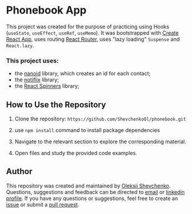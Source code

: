 # Phonebook App
This project was created for the purpose of practicing using Hooks (```useState```, ```useEffect```, ```useRef```, ```useMemo```). It was bootstrapped with [Create React App](https://github.com/facebook/create-react-app), uses routing [React Router](https://reactrouter.com/en/main), uses "lazy loading"
```Suspense``` and ```React.lazy```.

### This project uses:
* the [nanoid](https://www.npmjs.com/package/nanoid) library, which creates an id for each contact;
* the [notiflix](https://notiflix.github.io/notify) library;
* the [React Spinners](https://mhnpd.github.io/react-loader-spinner/) library;

## How to Use the Repository

1. Clone the repository: `https://github.com/ShevchenkoOl/phonebook.git`

2. use ```npm install``` command to install package dependencies

3. Navigate to the relevant section to explore the corresponding material.

4. Open files and study the provided code examples.

## Author
This repository was created and maintained by [Oleksii Shevchenko](https://shevchenkool.github.io/portfolio/). Questions, suggestions and feedback can be directed to [email](uzlabini@gmail.com) or [linkedin profile](linkedin.com/in/oleksii-shevchenko-535ab61b8).
If you have any questions or suggestions, feel free to create an [issue](https://github.com/ShevchenkoOl/phonebook/issues) or submit a [pull request](https://github.com/ShevchenkoOl/phonebook/pulls).
